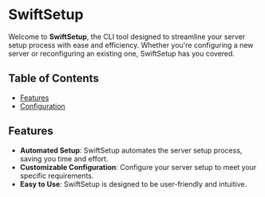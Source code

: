 # SwiftSetup


Welcome to **SwiftSetup**, the CLI tool designed to streamline your server setup process with ease and efficiency. Whether you're configuring a new server or reconfiguring an existing one, SwiftSetup has you covered.

## Table of Contents

- [Features](#features)
- [Configuration](#configuration)

## Features

- **Automated Setup**: SwiftSetup automates the server setup process, saving you time and effort.
- **Customizable Configuration**: Configure your server setup to meet your specific requirements.
- **Easy to Use**: SwiftSetup is designed to be user-friendly and intuitive.



